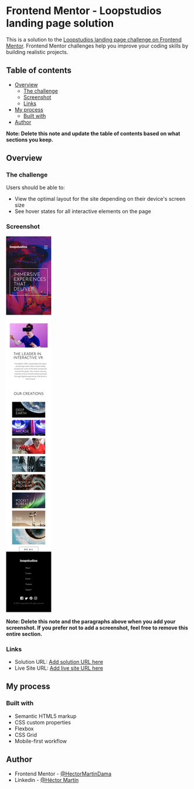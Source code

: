 # Frontend Mentor - Loopstudios landing page solution

This is a solution to the [Loopstudios landing page challenge on Frontend Mentor](https://www.frontendmentor.io/challenges/loopstudios-landing-page-N88J5Onjw). Frontend Mentor challenges help you improve your coding skills by building realistic projects. 

## Table of contents

- [Overview](#overview)
  - [The challenge](#the-challenge)
  - [Screenshot](#screenshot)
  - [Links](#links)
- [My process](#my-process)
  - [Built with](#built-with)
- [Author](#author)


**Note: Delete this note and update the table of contents based on what sections you keep.**

## Overview

### The challenge

Users should be able to:

- View the optimal layout for the site depending on their device's screen size
- See hover states for all interactive elements on the page

### Screenshot

![](screenshots/mobile.png)

**Note: Delete this note and the paragraphs above when you add your screenshot. If you prefer not to add a screenshot, feel free to remove this entire section.**

### Links

- Solution URL: [Add solution URL here](https://github.com/HectorMartinDama/Loopstudios-landing-page)
- Live Site URL: [Add live site URL here](https://loopstudios-landing-page-hectormartindama.vercel.app/)

## My process

### Built with

- Semantic HTML5 markup
- CSS custom properties
- Flexbox
- CSS Grid
- Mobile-first workflow


## Author

- Frontend Mentor - [@HectorMartinDama](https://www.frontendmentor.io/profile/HectorMartinDama)
- Linkedin - [@Héctor Martín](http://linkedin.com/in/héctor-martín-a88a761a2)